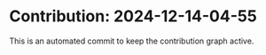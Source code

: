 # Contribution: 2024-12-14-04-55
This is an automated commit to keep the contribution graph active.
